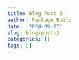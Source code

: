 ```yaml
---
title: Blog Post 3
author: Package Build
date: '2024-09-27'
slug: blog-post-3
categories: []
tags: []
---
```

